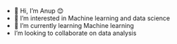 - 👋 Hi, I’m Anup 😊
- 👀 I’m interested in Machine learning and data science
- 🌱 I’m currently learning Machine learning 
- I’m looking to collaborate on data analysis

<!---
data-skywalker1/data-skywalker1 is a ✨ special ✨ repository because its `README.md` (this file) appears on your GitHub profile.
You can click the Preview link to take a look at your changes.
--->
